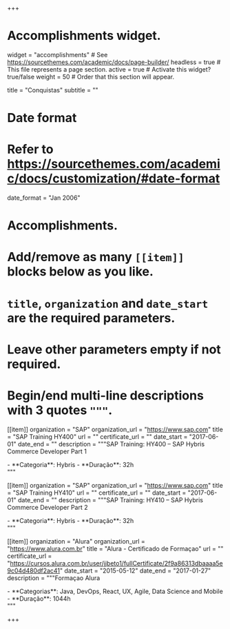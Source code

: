 +++
# Accomplishments widget.
widget = "accomplishments"  # See https://sourcethemes.com/academic/docs/page-builder/
headless = true  # This file represents a page section.
active = true  # Activate this widget? true/false
weight = 50  # Order that this section will appear.

title = "Conquistas"
subtitle = ""

# Date format
#   Refer to https://sourcethemes.com/academic/docs/customization/#date-format
date_format = "Jan 2006"

# Accomplishments.
#   Add/remove as many `[[item]]` blocks below as you like.
#   `title`, `organization` and `date_start` are the required parameters.
#   Leave other parameters empty if not required.
#   Begin/end multi-line descriptions with 3 quotes `"""`.

[[item]]
  organization = "SAP"
  organization_url = "https://www.sap.com"
  title = "SAP Training HY400"
  url = ""
  certificate_url = ""
  date_start = "2017-06-01"
  date_end = ""
  description = """SAP Training: HY400 – SAP Hybris Commerce Developer Part 1
  <div>
  - **Categoria**: Hybris
  - **Duração**: 32h
  </div>
  """

[[item]]
  organization = "SAP"
  organization_url = "https://www.sap.com"
  title = "SAP Training HY410"
  url = ""
  certificate_url = ""
  date_start = "2017-06-01"
  date_end = ""
  description = """SAP Training: HY410 – SAP Hybris Commerce Developer Part 2
  <div>
  - **Categoria**: Hybris
  - **Duração**: 32h
  </div>
  """

[[item]]
  organization = "Alura"
  organization_url = "https://www.alura.com.br"
  title = "Alura - Certificado de Formaçao"
  url = ""
  certificate_url = "https://cursos.alura.com.br/user/jjbeto1/fullCertificate/2f9a86313dbaaaa5e9c04d480df2ac41"
  date_start = "2015-05-12"
  date_end = "2017-01-27"
  description = """Formaçao Alura
  <div>
  - **Categorias**: Java, DevOps, React, UX, Agile, Data Science and Mobile
  - **Duração**: 1044h
  </div>
  """

+++

